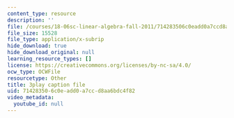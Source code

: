 ```yaml
---
content_type: resource
description: ''
file: /courses/18-06sc-linear-algebra-fall-2011/714283506c0eadd0a7ccd8aa6bdc4f82_qEBi0K5wfOs.srt
file_size: 15528
file_type: application/x-subrip
hide_download: true
hide_download_original: null
learning_resource_types: []
license: https://creativecommons.org/licenses/by-nc-sa/4.0/
ocw_type: OCWFile
resourcetype: Other
title: 3play caption file
uid: 71428350-6c0e-add0-a7cc-d8aa6bdc4f82
video_metadata:
  youtube_id: null
---
```

